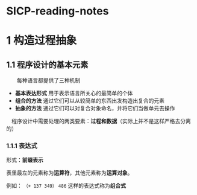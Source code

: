 # SICP-reading-notes

  # 1 构造过程抽象
   ## 1.1 程序设计的基本元素

　　每种语言都提供了三种机制
   * **基本表达形式** 用于表示语言所关心的最简单的个体
   * **组合的方法** 通过它们可以从较简单的东西出发构造出复合的元素
   * **抽象的方法** 通过它们可以对复合对象命名，并将它们当做单元去操作

  　程序设计中需要处理的两类要素：**过程和数据**（实际上并不是这样严格去分离的）

### 1.1.1 表达式
形式：**前缀表示**

表里最左的元素称为**运算符**，其他元素称为**运算对象**。

例如：
``（+ 137 349）``
``486``
这样的表达式称为**组合式**
